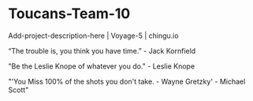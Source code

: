 # Toucans-Team-10
Add-project-description-here | Voyage-5 | chingu.io

“The trouble is, you think you have time.” - Jack Kornfield

"Be the Leslie Knope of whatever you do." - Leslie Knope

"'You Miss 100% of the shots you don't take. - Wayne Gretzky' - Michael Scott"
